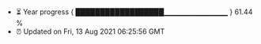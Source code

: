 - ⏳ Year progress { ██████████████████▁▁▁▁▁▁▁▁▁▁▁▁ } 61.44 %
- ⏰ Updated on Fri, 13 Aug 2021 06:25:56 GMT

